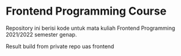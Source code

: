 # Frontend Programming Course

Repository ini berisi kode untuk mata kuliah Frontend Programming 2021/2022 semester genap.

Result build from private repo uas frontend
